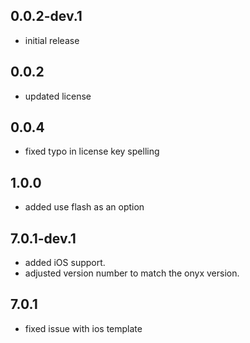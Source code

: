 ## 0.0.2-dev.1

* initial release

## 0.0.2

* updated license

## 0.0.4

* fixed typo in license key spelling

## 1.0.0

* added use flash as an option

## 7.0.1-dev.1

* added iOS support.
* adjusted version number to match the onyx version.

## 7.0.1

* fixed issue with ios template